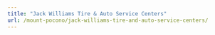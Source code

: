 ```yaml
---
title: "Jack Williams Tire & Auto Service Centers"
url: /mount-pocono/jack-williams-tire-and-auto-service-centers/
---
```

